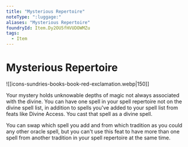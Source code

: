 ```yaml
---
title: "Mysterious Repertoire"
noteType: ":luggage:"
aliases: "Mysterious Repertoire"
foundryId: Item.Dy2OU5fHVUDOWMZu
tags:
  - Item
---
```


# Mysterious Repertoire
![[icons-sundries-books-book-red-exclamation.webp|150]]

Your mystery holds unknowable depths of magic not always associated with the divine. You can have one spell in your spell repertoire not on the divine spell list, in addition to spells you've added to your spell list from feats like Divine Access. You cast that spell as a divine spell.

You can swap which spell you add and from which tradition as you could any other oracle spell, but you can't use this feat to have more than one spell from another tradition in your spell repertoire at the same time.

